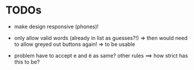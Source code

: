 # TODOs

- make design responsive (phones)!

- only allow valid words (already in list as guesses?!)
  => then would need to allow greyed out buttons again!
     => to be usable

- problem have to accept e and ë as same? other rules
  ==> how strict has this to be?
